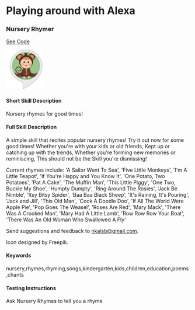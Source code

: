 # Playing around with Alexa

### Nursery Rhymer
[See Code](alexa-skill-nursery-rhymes)

![icon](alexa-skill-nursery-rhymes/metadata/APP_ICON_SMALL.png)

#### Short Skill Description
Nursery rhymes for good times!

#### Full Skill Description

A simple skill that recites popular nursery rhymes!
Try it out now for some good times!
Whether you're with your kids or old friends,
Kept up or catching up with the trends,
Whether you're forming new memories or reminiscing,
This should not be the Skill you're dismissing!

Current rhymes include:
'A Sailor Went To Sea',
'Five Little Monkeys',
'I'm A Little Teapot',
'If You're Happy and You Know It',
'One Potato, Two Potatoes',
'Pat A Cake',
'The Muffin Man',
'This Little Piggy',
'One Two, Buckle My Shoe',
'Humpty Dumpty',
'Ring Around The Rosies',
'Jack Be Nimble',
'Itsy Bitsy Spider',
'Baa Baa Black Sheep',
'It's Raining, It's Pouring',
'Jack and Jill',
'This Old Man',
'Cock A Doodle Doo',
'If All The World Were Apple Pie',
'Pop Goes The Weasel',
'Roses Are Red',
'Mary Mack',
'There Was A Crooked Man',
'Mary Had A Little Lamb',
'Row Row Row Your Boat',
'There Was An Old Woman Who Swallowed A Fly'

Send suggestions and feedback to nkalsb@gmail.com.

Icon designed by Freepik.

#### Keywords
nursery,rhymes,rhyming,songs,kindergarten,kids,children,education,poems,chants

#### Testing Instructions
Ask Nursery Rhymes to tell you a rhyme
